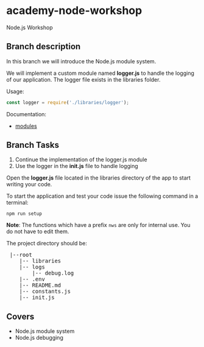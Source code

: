 # academy-node-workshop

Node.js Workshop

## Branch description

In this branch we will introduce the Node.js module system.

We will implement a custom module named **logger.js** to handle the logging of our application. The logger file exists in the libraries folder.

Usage:

```js
const logger = require('./libraries/logger');
```

Documentation:

- [modules](https://nodejs.org/api/modules.html)

## Branch Tasks

1. Continue the implementation of the logger.js module
2. Use the logger in the **init.js** file to handle logging

Open the **logger.js** file located in the libraries directory of the app to start writing your code.

To start the application and test your code issue the following command in a terminal:

```
npm run setup
```

**Note**: The functions which have a prefix `nws` are only for internal use. You do not have to edit them.

The project directory should be:

 <pre>
 |--root
    |-- libraries
    |-- logs
        |-- debug.log
    |-- .env
    |-- README.md
    |-- constants.js
    |-- init.js
</pre>

## Covers

- Node.js module system
- Node.js debugging
